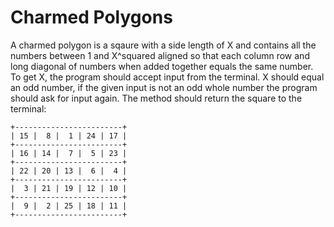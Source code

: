 # Charmed Polygons

A charmed polygon is a sqaure with a side length of X and contains all the numbers between 1 and X^squared aligned so that each column row and long diagonal of numbers when added together equals the same number. To get X, the program should accept input from the terminal. X should equal an odd number, if the given input is not an odd whole number the program should ask for input again. 
The method should return the square to the terminal:
```
+------------------------+
| 15 |  8 |  1 | 24 | 17 | 
+------------------------+ 
| 16 | 14 |  7 |  5 | 23 | 
+------------------------+ 
| 22 | 20 | 13 |  6 |  4 | 
+------------------------+ 
|  3 | 21 | 19 | 12 | 10 | 
+------------------------+ 
|  9 |  2 | 25 | 18 | 11 | 
+------------------------+ 
```

